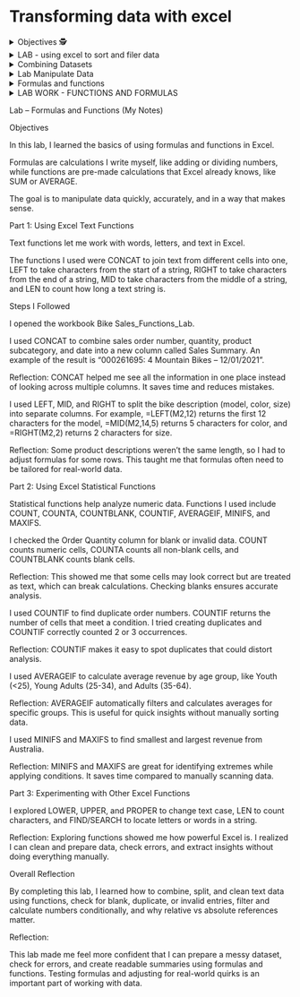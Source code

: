 # Transforming data with excel 

<details><summary>Objectives 🕵️ </summary>

Introduction / Reflection


Step four for me was all about getting data ready for analysis. I realised that datasets often have blank rows, wrong formats, or messed-up entries, and if I don’t fix these, my analysis can go completely wrong. Working through this module, I used Excel to import, clean, and prepare data, which made me understand how important it is to start with clean, organised data before doing anything else.


What I Learned


I learned how to transform data properly in Excel. I practiced sorting and filtering, changing data formats, using conditional formatting, and combining datasets, which helped me see how each step makes the dataset easier to work with. Using formulas and functions taught me how to calculate and transform data efficiently, instead of doing it all manually. Finally, working with pivot tables showed me how I can summarise, explore, and present data clearly, which gave me a better idea of how to spot trends and patterns in a dataset.
Overall, this module taught me that preparing and cleaning data isn’t just boring busy work — it’s essential for accurate analysis, and learning these Excel skills has made me feel much more confident handling real-world datasets.


</details>

<details><summary> LAB - using excel to sort and filer data </summary>

Objectives / Reflection


In this lab, I learnt the basics of sorting and filtering data in Excel. I used a sample dataset to practise organising and exploring data, which helped me see how much easier it is to analyse data when it’s structured properly.


Part 1: Download and Prepare a Sample Data Set


I opened the Bike Sales CSV file in Excel and adjusted the column widths so I could see everything properly. I also froze the top row so the headings stayed visible while I scrolled down. Doing this made me realise how small presentation changes can make large datasets much easier to work with and read.


Part 2: Sort the Data


Next, I learnt how to sort data. I selected all the data and used Custom Sort to organise it by Country and then by Sub-category in ascending order. This showed me how quickly Excel can group information and make patterns obvious. I also learned how to clear sorting and filters when I wanted to start fresh.


Part 3: Filter the Data


Then, I converted the data into a table and applied filters. Using the drop-down arrows, I could show only specific groups, like Young Adults in the Age_Group column. I realised that filtering doesn’t move the data—it just hides rows temporarily, which is really useful for focusing on the information I need.


Reflection / What I Learned


Sorting and filtering taught me how to make sense of large datasets without changing the original data. I could answer questions like how many Senior customers there were in December, which days in Germany had the highest profit, and which US state made the most sales. Overall, this lab helped me understand that cleaning, sorting, and filtering data are essential first steps before any analysis, and it made me feel more confident using Excel to explore and present data.


</details>

<details><summary> Combining Datasets </summary>

| Part of Formula | Explanation |
|-----------------|------------|
| `INDEX` | This is the formula function that pulls a value from a table. |
| `ProductSales` | This is the table we want to get the information from. |
| `1` | This is the lookup value. |
| `($A2` | This contains the country name we want to match. |
| `0` | This specifies the type of match — 0 means an exact match. |
| `MATCH` | This finds what we want to match from our ProductProfit table to get the info. |
| `*` | This joins the two lookups together. |
| `3` | This is the column in the table where we want to put the matched value. |
| `($B2` | This contains the product description we want to match. |


</details>

<details><summary>Lab Manipulate Data </summary>


In this lab I learnt how to format and adjust data in Excel which made me realise that small changes can make a big difference. 

I practiced combining columns and highlighting data which helped me understand the data faster and made it easier to see patterns. 

I also noticed how formulas can save a lot of time compared to doing things manually.


Part 1 Combine Data in an Excel Spreadsheet


I opened the Bike Sales CSV file and looked at the columns. The product description and size were separate but for the analysis I needed them together.


I added a new column and typed the formula =L2&", "&M2 to combine model, colour, and size. I dragged it down the column to apply it to every row. 


Then I copied the column and pasted values over the original column so it was real text not formulas. I deleted the helper columns I didn’t need anymore. 


Doing this taught me that formulas are powerful but you need to convert them to values when you want to keep the data. I also realised that combining data makes it so much easier to sort, filter, and analyse later, instead of trying to keep track of multiple columns.


Part 2 Conditional Data Formatting


Step 1 Numeric values


I highlighted the Revenue column with colours based on how big the numbers were: green for very high, red for medium, yellow for low. 


This made it really easy to see which sales were performing well. Sorting the sheet by Revenue after that made the patterns even more obvious. I noticed that seeing things visually really speeds up understanding and helps spot important numbers quickly.


Step 2 Above average profit


I cleared the previous formatting and highlighted all Profit values above average. I noticed that the highlighting updates automatically if numbers change which is really useful when dealing with live data. 

It made me think about how this feature would be helpful if I was presenting to a team because they would always see up-to-date information without me having to redo the formatting.

Step 3 Text values


I cleared formatting again and highlighted all the rows with Australia in the Country column. The country stood out immediately. This made me realise that even simple text formatting can help spot trends or focus on specific groups in a big dataset. I also learned to check for spaces or hidden characters because otherwise the formatting wouldn’t work correctly.

Reflection


I’ve learnt that combining data and using conditional formatting isn’t just about making the sheet look nice. It actually makes it much easier to understand the data, find patterns, and focus on important values. I also realised that dynamic formatting, like highlighting above average profits, is really useful for keeping data accurate when things change. This lab made me feel more confident using Excel to clean, prepare, and explore data before any analysis or presentation. I can see how these skills will be useful in real work situations when I need to quickly make sense of large datasets.

</details>

<DETAILS><SUMMARY> Formulas and functions </SUMMARY>

Formulas

A formula is a calculation I write in a cell. All formulas start with = so 


Excel knows I’m doing math or some calculation, not typing text. For example, =1+2 shows 3 instead of =1+2.

I learnt that formulas can use numbers directly or cell references like =L1/L7. This means Excel divides the value in L1 by L7.


Relative References

These adjust when I copy the formula to other cells. Example: =L1/L7 copied down becomes =L2/L8, =L3/L9 etc. I understood that Excel is smart and changes the references automatically.


Absolute References

These always point to the same cell no matter where I copy the formula. I add $ signs like =$L$1/$L$7. I can also fix just the row L$1 or just the column $L1. I learnt this is useful if I want one fixed number in many calculations.


Functions

Functions are pre-made formulas that do something specific. They have a name and arguments inside brackets. Example: =AVERAGE(L2:L37) calculates the average of cells L2 to L37.


Some key text functions I used:


CONCAT(A2,B2) - joins text from two cells


LEN(A2) - counts characters


LEFT(A2,5) - gets first 5 characters


RIGHT(A2,3)- gets last 3 characters


MID(A2,2,4) - gets 4 characters starting from the 2nd


Some key statistics functions I used:


COUNT(range) - counts numbers


COUNTBLANK(range)- counts blank cells


COUNTA(range) - counts non-empty cells


COUNTIF(range, criteria) - counts cells matching a condition


AVERAGEIF(range, criteria, avg_range)- averages only cells matching a condition


MINIFS/MAXIFS(range, criteria_range, criteria) - finds smallest/largest meeting a condition


Errors I noticed:

#NAME -Excel doesn’t recognise the function name


#N/A - data isn’t found


#NULL - wrong range intersection


#REF- invalid cell reference


#NUM -invalid math calculation


#DIV/0!-  division by zero


#VALUE - wrong type of input (like text instead of number)


Reflection: I now understand that every part of a formula has a purpose, and Excel won’t guess if I make a mistake. Reading error codes teaches me exactly what went wrong.


</DETAILS>

<DETAILS><SUMMARY> LAB WORK - FUNCTIONS AND FORMULAS 

Lab – Formulas and Functions (My Notes)


Objectives


In this lab, I learned the basics of using formulas and functions in Excel.


Formulas are calculations I write myself, like adding or dividing numbers, while functions are pre-made calculations that Excel already knows, like SUM or AVERAGE.


The goal is to manipulate data quickly, accurately, and in a way that makes sense.


Part 1: Using Excel Text Functions


Text functions let me work with words, letters, and text in Excel.


The functions I used were CONCAT to join text from different cells into one, LEFT to take characters from the start of a string, RIGHT to take characters from the end of a string, MID to take characters from the middle of a string, and LEN to count how long a text string is.

Steps I Followed

I opened the workbook Bike Sales_Functions_Lab.

I used CONCAT to combine sales order number, quantity, product subcategory, and date into a new column called Sales Summary. An example of the result is “000261695: 4 Mountain Bikes – 12/01/2021”.


Reflection: CONCAT helped me see all the information in one place instead of looking across multiple columns. It saves time and reduces mistakes.


I used LEFT, MID, and RIGHT to split the bike description (model, color, size) into separate columns. For example, =LEFT(M2,12) returns the first 12 characters for the model, =MID(M2,14,5) returns 5 characters for color, and =RIGHT(M2,2) returns 2 characters for size.


Reflection: Some product descriptions weren’t the same length, so I had to adjust formulas for some rows. This taught me that formulas often need to be tailored for real-world data.


Part 2: Using Excel Statistical Functions


Statistical functions help analyze numeric data. Functions I used include COUNT, COUNTA, COUNTBLANK, COUNTIF, AVERAGEIF, MINIFS, and MAXIFS.


I checked the Order Quantity column for blank or invalid data. COUNT counts numeric cells, COUNTA counts all non-blank cells, and COUNTBLANK counts blank cells.


Reflection: This showed me that some cells may look correct but are treated as text, which can break calculations. Checking blanks ensures accurate analysis.


I used COUNTIF to find duplicate order numbers. COUNTIF returns the number of cells that meet a condition. I tried creating duplicates and COUNTIF correctly counted 2 or 3 occurrences.


Reflection: COUNTIF makes it easy to spot duplicates that could distort analysis.


I used AVERAGEIF to calculate average revenue by age group, like Youth (<25), Young Adults (25-34), and Adults (35-64).


Reflection: AVERAGEIF automatically filters and calculates averages for specific groups. This is useful for quick insights without manually sorting data.


I used MINIFS and MAXIFS to find smallest and largest revenue from Australia.


Reflection: MINIFS and MAXIFS are great for identifying extremes while applying conditions. It saves time compared to manually scanning data.


Part 3: Experimenting with Other Excel Functions


I explored LOWER, UPPER, and PROPER to change text case, LEN to count characters, and FIND/SEARCH to locate letters or words in a string.


Reflection: Exploring functions showed me how powerful Excel is. I realized I can clean and prepare data, check errors, and extract insights without doing everything manually.


Overall Reflection


By completing this lab, I learned how to combine, split, and clean text data using functions, check for blank, duplicate, or invalid entries, filter and calculate numbers conditionally, and why relative vs absolute references matter.


Reflection: 

This lab made me feel more confident that I can prepare a messy dataset, check for errors, and create readable summaries using formulas and functions. Testing formulas and adjusting for real-world quirks is an important part of working with data.


</SUMMARY></DETAILS>
